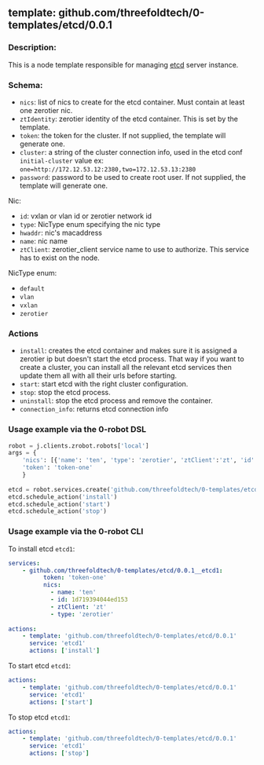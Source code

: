 ## template: github.com/threefoldtech/0-templates/etcd/0.0.1

### Description:
This is a node template responsible for managing [etcd](https://coreos.com/etcd/) server instance.

### Schema:

- `nics`: list of nics to create for the etcd container. Must contain at least one zerotier nic.
- `ztIdentity`: zerotier identity of the etcd container. This is set by the template.
- `token`: the token for the cluster. If not supplied, the template will generate one.
- `cluster`: a string of the cluster connection info, used in the etcd conf `initial-cluster` value ex: `one=http://172.12.53.12:2380,two=172.12.53.13:2380`
- `password`: password to be used to create root user. If not supplied, the template will generate one.

Nic:
- `id`: vxlan or vlan id or zerotier network id
- `type`: NicType enum specifying the nic type
- `hwaddr`: nic's macaddress
- `name`: nic name
- `ztClient`: zerotier_client service name to use to authorize. This service has to exist on the node.

NicType enum: 
- `default` 
- `vlan`
- `vxlan`
- `zerotier`

### Actions

- `install`: creates the etcd container and makes sure it is assigned a zerotier ip but doesn't start the etcd process. That way if you want to create a cluster, you can install all the relevant etcd services then update them all with all their urls before starting.
- `start`: start etcd with the right cluster configuration.
- `stop`: stop the etcd process.
- `uninstall`: stop the etcd process and remove the container.
- `connection_info`: returns etcd connection info

### Usage example via the 0-robot DSL

```python
robot = j.clients.zrobot.robots['local']
args = {
    'nics': [{'name': 'ten', 'type': 'zerotier', 'ztClient':'zt', 'id': '1d719394044ed153'}],
    'token': 'token-one'
    }  
    
etcd = robot.services.create('github.com/threefoldtech/0-templates/etcd/0.0.1', 'etcd1', data=args)
etcd.schedule_action('install')
etcd.schedule_action('start')
etcd.schedule_action('stop')
```


### Usage example via the 0-robot CLI

To install etcd `etcd1`:

```yaml
services:
    - github.com/threefoldtech/0-templates/etcd/0.0.1__etcd1:
          token: 'token-one'
          nics:
            - name: 'ten'
            - id: 1d719394044ed153
            - ztClient: 'zt'
            - type: 'zerotier'
          
actions:
    - template: 'github.com/threefoldtech/0-templates/etcd/0.0.1'
      service: 'etcd1'
      actions: ['install']

```


To start  etcd `etcd1`:

```yaml
actions:
    - template: 'github.com/threefoldtech/0-templates/etcd/0.0.1'
      service: 'etcd1'
      actions: ['start']

```


To stop  etcd `etcd1`:

```yaml
actions:
    - template: 'github.com/threefoldtech/0-templates/etcd/0.0.1'
      service: 'etcd1'
      actions: ['stop']

```